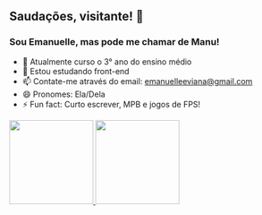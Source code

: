 ## Saudações, visitante! 👋
### Sou Emanuelle, mas pode me chamar de Manu! 

- 🔭 Atualmente curso o 3° ano do ensino médio
- 🌱 Estou estudando front-end
- 📫 Contate-me através do email: emanuelleeviana@gmail.com
- 😄 Pronomes: Ela/Dela
- ⚡ Fun fact: Curto escrever, MPB e jogos de FPS! 

<div>
<a href="github.com/emanuelleaviana">
<img height="150em" src="https://github-readme-stats.vercel.app/api?username=emanuelleaviana&theme=midnight-purple&show_icons=true"/>
<img height="150em" src="https://github-readme-stats.vercel.app/api/top-langs/?username=emanuelleaviana&layout=compact&langs_count=16&theme=midnight-purple"/>
</div>
